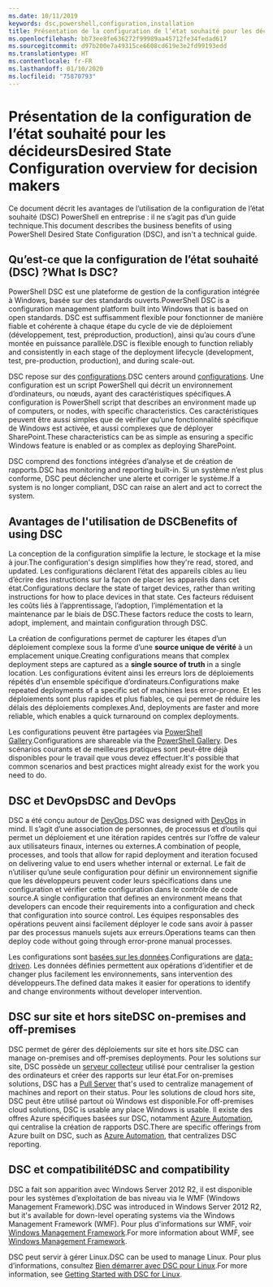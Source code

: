 ```yaml
---
ms.date: 10/11/2019
keywords: dsc,powershell,configuration,installation
title: Présentation de la configuration de l’état souhaité pour les décideurs
ms.openlocfilehash: bb73ee8fe636272f99989aa45712fe34fedad617
ms.sourcegitcommit: d97b200e7a49315ce6608cd619e3e2fd99193edd
ms.translationtype: HT
ms.contentlocale: fr-FR
ms.lasthandoff: 01/10/2020
ms.locfileid: "75870793"
---
```

# <a name="desired-state-configuration-overview-for-decision-makers"></a><span data-ttu-id="2e3e2-103">Présentation de la configuration de l’état souhaité pour les décideurs</span><span class="sxs-lookup"><span data-stu-id="2e3e2-103">Desired State Configuration overview for decision makers</span></span>

<span data-ttu-id="2e3e2-104">Ce document décrit les avantages de l’utilisation de la configuration de l’état souhaité (DSC) PowerShell en entreprise : il ne s’agit pas d’un guide technique.</span><span class="sxs-lookup"><span data-stu-id="2e3e2-104">This document describes the business benefits of using PowerShell Desired State Configuration (DSC), and isn't a technical guide.</span></span>

## <a name="what-is-dsc"></a><span data-ttu-id="2e3e2-105">Qu’est-ce que la configuration de l’état souhaité (DSC) ?</span><span class="sxs-lookup"><span data-stu-id="2e3e2-105">What Is DSC?</span></span>

<span data-ttu-id="2e3e2-106">PowerShell DSC est une plateforme de gestion de la configuration intégrée à Windows, basée sur des standards ouverts.</span><span class="sxs-lookup"><span data-stu-id="2e3e2-106">PowerShell DSC is a configuration management platform built into Windows that is based on open standards.</span></span> <span data-ttu-id="2e3e2-107">DSC est suffisamment flexible pour fonctionner de manière fiable et cohérente à chaque étape du cycle de vie de déploiement (développement, test, préproduction, production), ainsi qu’au cours d’une montée en puissance parallèle.</span><span class="sxs-lookup"><span data-stu-id="2e3e2-107">DSC is flexible enough to function reliably and consistently in each stage of the deployment lifecycle (development, test, pre-production, production), and during scale-out.</span></span>

<span data-ttu-id="2e3e2-108">DSC repose sur des [configurations](../configurations/configurations.md).</span><span class="sxs-lookup"><span data-stu-id="2e3e2-108">DSC centers around [configurations](../configurations/configurations.md).</span></span> <span data-ttu-id="2e3e2-109">Une configuration est un script PowerShell qui décrit un environnement d’ordinateurs, ou nœuds, ayant des caractéristiques spécifiques.</span><span class="sxs-lookup"><span data-stu-id="2e3e2-109">A configuration is PowerShell script that describes an environment made up of computers, or nodes, with specific characteristics.</span></span> <span data-ttu-id="2e3e2-110">Ces caractéristiques peuvent être aussi simples que de vérifier qu’une fonctionnalité spécifique de Windows est activée, et aussi complexes que de déployer SharePoint.</span><span class="sxs-lookup"><span data-stu-id="2e3e2-110">These characteristics can be as simple as ensuring a specific Windows feature is enabled or as complex as deploying SharePoint.</span></span>

<span data-ttu-id="2e3e2-111">DSC comprend des fonctions intégrées d’analyse et de création de rapports.</span><span class="sxs-lookup"><span data-stu-id="2e3e2-111">DSC has monitoring and reporting built-in.</span></span> <span data-ttu-id="2e3e2-112">Si un système n’est plus conforme, DSC peut déclencher une alerte et corriger le système.</span><span class="sxs-lookup"><span data-stu-id="2e3e2-112">If a system is no longer compliant, DSC can raise an alert and act to correct the system.</span></span>

## <a name="benefits-of-using-dsc"></a><span data-ttu-id="2e3e2-113">Avantages de l'utilisation de DSC</span><span class="sxs-lookup"><span data-stu-id="2e3e2-113">Benefits of using DSC</span></span>

<span data-ttu-id="2e3e2-114">La conception de la configuration simplifie la lecture, le stockage et la mise à jour.</span><span class="sxs-lookup"><span data-stu-id="2e3e2-114">The configuration's design simplifies how they're read, stored, and updated.</span></span> <span data-ttu-id="2e3e2-115">Les configurations déclarent l’état des appareils cibles au lieu d’écrire des instructions sur la façon de placer les appareils dans cet état.</span><span class="sxs-lookup"><span data-stu-id="2e3e2-115">Configurations declare the state of target devices, rather than writing instructions for how to place devices in that state.</span></span> <span data-ttu-id="2e3e2-116">Ces facteurs réduisent les coûts liés à l’apprentissage, l’adoption, l’implémentation et la maintenance par le biais de DSC.</span><span class="sxs-lookup"><span data-stu-id="2e3e2-116">These factors reduce the costs to learn, adopt, implement, and maintain configuration through DSC.</span></span>

<span data-ttu-id="2e3e2-117">La création de configurations permet de capturer les étapes d’un déploiement complexe sous la forme d’une **source unique de vérité** à un emplacement unique.</span><span class="sxs-lookup"><span data-stu-id="2e3e2-117">Creating configurations means that complex deployment steps are captured as a **single source of truth** in a single location.</span></span> <span data-ttu-id="2e3e2-118">Les configurations évitent ainsi les erreurs lors de déploiements répétés d’un ensemble spécifique d’ordinateurs.</span><span class="sxs-lookup"><span data-stu-id="2e3e2-118">Configurations make repeated deployments of a specific set of machines less error-prone.</span></span> <span data-ttu-id="2e3e2-119">Et les déploiements sont plus rapides et plus fiables, ce qui permet de réduire les délais des déploiements complexes.</span><span class="sxs-lookup"><span data-stu-id="2e3e2-119">And, deployments are faster and more reliable, which enables a quick turnaround on complex deployments.</span></span>

<span data-ttu-id="2e3e2-120">Les configurations peuvent être partagées via [PowerShell Gallery](https://powershellgallery.com).</span><span class="sxs-lookup"><span data-stu-id="2e3e2-120">Configurations are shareable via the [PowerShell Gallery](https://powershellgallery.com).</span></span> <span data-ttu-id="2e3e2-121">Des scénarios courants et de meilleures pratiques sont peut-être déjà disponibles pour le travail que vous devez effectuer.</span><span class="sxs-lookup"><span data-stu-id="2e3e2-121">It's possible that common scenarios and best practices might already exist for the work you need to do.</span></span>

## <a name="dsc-and-devops"></a><span data-ttu-id="2e3e2-122">DSC et DevOps</span><span class="sxs-lookup"><span data-stu-id="2e3e2-122">DSC and DevOps</span></span>

<span data-ttu-id="2e3e2-123">DSC a été conçu autour de [DevOps](/archive/blogs/ashleymcglone/devops-for-n00bs-ie-windows-people-like-me).</span><span class="sxs-lookup"><span data-stu-id="2e3e2-123">DSC was designed with [DevOps](/archive/blogs/ashleymcglone/devops-for-n00bs-ie-windows-people-like-me) in mind.</span></span> <span data-ttu-id="2e3e2-124">Il s’agit d’une association de personnes, de processus et d’outils qui permet un déploiement et une itération rapides centrés sur l’offre de valeur aux utilisateurs finaux, internes ou externes.</span><span class="sxs-lookup"><span data-stu-id="2e3e2-124">A combination of people, processes, and tools that allow for rapid deployment and iteration focused on delivering value to end users whether internal or external.</span></span> <span data-ttu-id="2e3e2-125">Le fait de n’utiliser qu’une seule configuration pour définir un environnement signifie que les développeurs peuvent coder leurs spécifications dans une configuration et vérifier cette configuration dans le contrôle de code source.</span><span class="sxs-lookup"><span data-stu-id="2e3e2-125">A single configuration that defines an environment means that developers can encode their requirements into a configuration and check that configuration into source control.</span></span> <span data-ttu-id="2e3e2-126">Les équipes responsables des opérations peuvent ainsi facilement déployer le code sans avoir à passer par des processus manuels sujets aux erreurs.</span><span class="sxs-lookup"><span data-stu-id="2e3e2-126">Operations teams can then deploy code without going through error-prone manual processes.</span></span>

<span data-ttu-id="2e3e2-127">Les configurations sont [basées sur les données](../configurations/configData.md).</span><span class="sxs-lookup"><span data-stu-id="2e3e2-127">Configurations are [data-driven](../configurations/configData.md).</span></span> <span data-ttu-id="2e3e2-128">Les données définies permettent aux opérations d’identifier et de changer plus facilement les environnements, sans intervention des développeurs.</span><span class="sxs-lookup"><span data-stu-id="2e3e2-128">The defined data makes it easier for operations to identify and change environments without developer intervention.</span></span>

## <a name="dsc-on-premises-and-off-premises"></a><span data-ttu-id="2e3e2-129">DSC sur site et hors site</span><span class="sxs-lookup"><span data-stu-id="2e3e2-129">DSC on-premises and off-premises</span></span>

<span data-ttu-id="2e3e2-130">DSC permet de gérer des déploiements sur site et hors site.</span><span class="sxs-lookup"><span data-stu-id="2e3e2-130">DSC can manage on-premises and off-premises deployments.</span></span> <span data-ttu-id="2e3e2-131">Pour les solutions sur site, DSC possède un [serveur collecteur](../pull-server/pullServer.md) utilisé pour centraliser la gestion des ordinateurs et créer des rapports sur leur état.</span><span class="sxs-lookup"><span data-stu-id="2e3e2-131">For on-premises solutions, DSC has a [Pull Server](../pull-server/pullServer.md) that's used to centralize management of machines and report on their status.</span></span> <span data-ttu-id="2e3e2-132">Pour les solutions de cloud hors site, DSC peut être utilisé partout où Windows est disponible.</span><span class="sxs-lookup"><span data-stu-id="2e3e2-132">For off-premises cloud solutions, DSC is usable any place Windows is usable.</span></span>
<span data-ttu-id="2e3e2-133">Il existe des offres Azure spécifiques basées sur DSC, notamment [Azure Automation](/azure/automation), qui centralise la création de rapports DSC.</span><span class="sxs-lookup"><span data-stu-id="2e3e2-133">There are specific offerings from Azure built on DSC, such as [Azure Automation](/azure/automation), that centralizes DSC reporting.</span></span>

## <a name="dsc-and-compatibility"></a><span data-ttu-id="2e3e2-134">DSC et compatibilité</span><span class="sxs-lookup"><span data-stu-id="2e3e2-134">DSC and compatibility</span></span>

<span data-ttu-id="2e3e2-135">DSC a fait son apparition avec Windows Server 2012 R2, il est disponible pour les systèmes d’exploitation de bas niveau via le WMF (Windows Management Framework).</span><span class="sxs-lookup"><span data-stu-id="2e3e2-135">DSC was introduced in Windows Server 2012 R2, but it's available for down-level operating systems via the Windows Management Framework (WMF).</span></span> <span data-ttu-id="2e3e2-136">Pour plus d'informations sur WMF, voir [Windows Management Framework](/powershell/scripting/wmf/overview).</span><span class="sxs-lookup"><span data-stu-id="2e3e2-136">For more information about WMF, see [Windows Management Framework](/powershell/scripting/wmf/overview).</span></span>

<span data-ttu-id="2e3e2-137">DSC peut servir à gérer Linux.</span><span class="sxs-lookup"><span data-stu-id="2e3e2-137">DSC can be used to manage Linux.</span></span> <span data-ttu-id="2e3e2-138">Pour plus d’informations, consultez [Bien démarrer avec DSC pour Linux](../getting-started/lnxGettingStarted.md).</span><span class="sxs-lookup"><span data-stu-id="2e3e2-138">For more information, see [Getting Started with DSC for Linux](../getting-started/lnxGettingStarted.md).</span></span>
